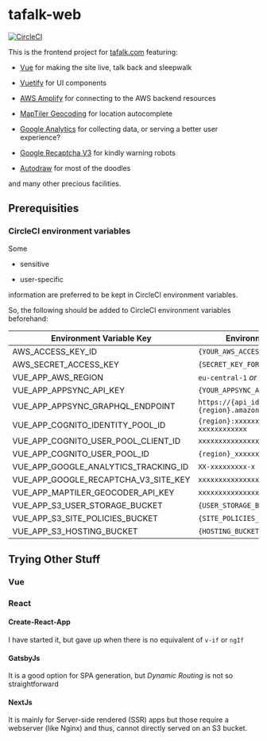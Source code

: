 # tafalk-web

[![CircleCI](https://circleci.com/gh/tafalk/tafalk-web.svg?style=svg)](https://circleci.com/gh/tafalk/tafalk-web)

This is the frontend project for [tafalk.com](https://tafalk.com) featuring:

- [Vue](https://vuejs.org/) for making the site live, talk back and sleepwalk

- [Vuetify](https://vuetifyjs.com/) for UI components

- [AWS Amplify](https://aws-amplify.github.io/) for connecting to the AWS backend resources

- [MapTiler Geocoding](https://cloud.maptiler.com/geocoding/) for location autocomplete

- [Google Analytics](https://analytics.google.com/analytics/web/) for collecting data, or serving a better user experience?

- [Google Recaptcha V3](https://developers.google.com/recaptcha/docs/v3) for kindly warning robots

- [Autodraw](https://www.autodraw.com/) for most of the doodles

and many other precious facilities.

## Prerequisities

### CircleCI environment variables

Some

- sensitive

- user-specific

 information are preferred to be kept in CircleCI environment variables.

 So, the following should be added to CircleCI environment variables beforehand:

|  **Environment Variable Key**        | **Environment Variable Value**                                |
|--------------------------------------|---------------------------------------------------------------|
| AWS_ACCESS_KEY_ID                    | `{YOUR_AWS_ACCESS_KEY_ID}`                                    |
| AWS_SECRET_ACCESS_KEY                | `{SECRET_KEY_FOR_THE_ACCESS_KEY}`                             |
| VUE_APP_AWS_REGION                   | `eu-central-1` *or another region*                            |
| VUE_APP_APPSYNC_API_KEY              | `{YOUR_APPSYNC_API_KEY}`                                      |
| VUE_APP_APPSYNC_GRAPHQL_ENDPOINT     | `https://{api_id}.appsync-api.{region}.amazonaws.com/graphql` |
| VUE_APP_COGNITO_IDENTITY_POOL_ID     | `{region}:xxxxxxxx-xxxx-xxxx-xxxx-xxxxxxxxxxxx`               |
| VUE_APP_COGNITO_USER_POOL_CLIENT_ID  | `xxxxxxxxxxxxxxxxxxxxxxxxxx`                                  |
| VUE_APP_COGNITO_USER_POOL_ID         | `{region}_xxxxxxxxx`                                          |
| VUE_APP_GOOGLE_ANALYTICS_TRACKING_ID | `XX-xxxxxxxxx-x`                                              |
| VUE_APP_GOOGLE_RECAPTCHA_V3_SITE_KEY | `xxxxxxxxxxxxxxxxxxxxxxxxxxxxxxxxxxxxxxxx`                    |
| VUE_APP_MAPTILER_GEOCODER_API_KEY    | `xxxxxxxxxxxxxxxxxxxx`                                        |
| VUE_APP_S3_USER_STORAGE_BUCKET       | `{USER_STORAGE_BUCKET_NAME}`                                  |
| VUE_APP_S3_SITE_POLICIES_BUCKET      | `{SITE_POLICIES_BUCKET_NAME}`                                 |
| VUE_APP_S3_HOSTING_BUCKET            | `{HOSTING_BUCKET_NAME}`                                       |

## Trying Other Stuff

### Vue

### React

#### Create-React-App

I have started it, but gave up when there is no equivalent of `v-if` or `ngIf`

#### GatsbyJs

It is a good option for SPA generation, but *Dynamic Routing* is not so straightforward

#### NextJs

It is mainly for Server-side rendered (SSR) apps but those require a webserver (like Nginx) and thus, cannot directly served on an S3 bucket.